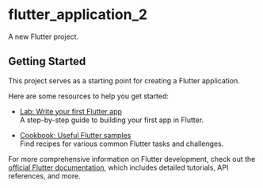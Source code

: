 # flutter_application_2

A new Flutter project.

## Getting Started

This project serves as a starting point for creating a Flutter application.

Here are some resources to help you get started:

- [Lab: Write your first Flutter app](https://docs.flutter.dev/get-started/codelab)  
  A step-by-step guide to building your first app in Flutter.

- [Cookbook: Useful Flutter samples](https://docs.flutter.dev/cookbook)  
  Find recipes for various common Flutter tasks and challenges.

For more comprehensive information on Flutter development, check out the
[official Flutter documentation](https://docs.flutter.dev/), which includes detailed tutorials, API references, and more.
